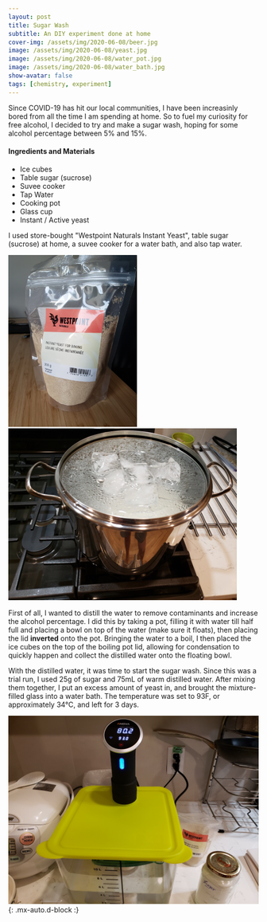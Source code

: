 ```yaml
---
layout: post
title: Sugar Wash
subtitle: An DIY experiment done at home
cover-img: /assets/img/2020-06-08/beer.jpg
image: /assets/img/2020-06-08/yeast.jpg 
image: /assets/img/2020-06-08/water_pot.jpg
image: /assets/img/2020-06-08/water_bath.jpg
show-avatar: false
tags: [chemistry, experiment]
---
```


Since COVID-19 has hit our local communities, I have been increasinly bored from all the time I am spending at home. So to fuel my curiosity for free alcohol, I decided to try and make a sugar wash, hoping for some alcohol percentage between 5% and 15%.

#### Ingredients and Materials
 - Ice cubes
 - Table sugar (sucrose)
 - Suvee cooker
 - Tap Water
 - Cooking pot
 - Glass cup
 - Instant / Active yeast

I used store-bought "Westpoint Naturals Instant Yeast", table sugar (sucrose) at home, a suvee cooker for a water bath, and also tap water.

<p float="left">
  <img src="/assets/img/2020-06-08/yeast.jpg" width="258.75"/> 
  <img src="/assets/img/2020-06-08/water_pot.jpg" width="460"/> 
</p>

First of all, I wanted to distill the water to remove contaminants and increase the alcohol percentage. I did this by taking a pot, filling it with water till half full and placing a bowl on top of the water (make sure it floats), then placing the lid **inverted** onto the pot. Bringing the water to a boil, I then placed the ice cubes on the top of the boiling pot lid, allowing for condensation to quickly happen and collect the distilled water onto the floating bowl.

With the distilled water, it was time to start the sugar wash. Since this was a trial run, I used 25g of sugar and 75mL of warm distilled water. After mixing them together, I put an excess amount of yeast in, and brought the mixture-filled glass into a water bath. The temperature was set to 93F, or approximately 34°C, and left for 3 days.

![water_bath](/assets/img/2020-06-08/water_bath.jpg){: .mx-auto.d-block :}
